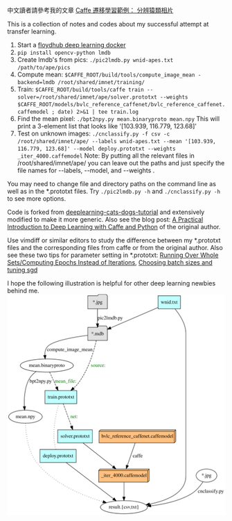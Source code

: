 中文讀者請參考我的文章 [Caffe 遷移學習範例： 分辨猿類相片](https://newtoypia.blogspot.tw/2017/09/caffe-transfer-learning.html)

This is a collection of notes and codes about my successful attempt at transfer learning.

1. Start a [floydhub deep learning docker](https://github.com/floydhub/dl-docker)
2. ```pip install opencv-python lmdb```
3. Create lmdb's from pics: ```./pic2lmdb.py wnid-apes.txt /path/to/ape/pics```
4. Compute mean: ```$CAFFE_ROOT/build/tools/compute_image_mean -backend=lmdb /root/shared/imnet/training/```
5. Train: ```$CAFFE_ROOT/build/tools/caffe train --solver=/root/shared/imnet/ape/solver.prototxt --weights $CAFFE_ROOT/models/bvlc_reference_caffenet/bvlc_reference_caffenet.caffemodel ; date) 2>&1 | tee train.log```
6. Find the mean pixel: ```./bpt2npy.py mean.binaryproto mean.npy```
   This will print a 3-element list that looks like '[103.939, 116.779, 123.68]'
6. Test on unknown images: ```./cnclassify.py -f csv -c /root/shared/imnet/ape/
   --labels wnid-apes.txt --mean '[103.939, 116.779, 123.68]' --model deploy.prototxt
   --weights _iter_4000.caffemodel```
   Note: By putting all the relevant files in /root/shared/imnet/ape/
   you can leave out the paths and just specify the file names
   for --labels, --model, and --weights .

You may need to change file and directory paths on the
command line as well as in the *.prototxt files.
Try ```./pic2lmdb.py -h``` and ```./cnclassify.py -h```
to see more options.

Code is forked from [deeplearning-cats-dogs-tutorial](https://github.com/adilmoujahid/deeplearning-cats-dogs-tutorial)
and extensively modified to make it more generic.
Also see the blog post: [A Practical Introduction to Deep Learning
with Caffe and Python](http://adilmoujahid.com/posts/2016/06/introduction-deep-learning-python-caffe/)
of the original author.

Use vimdiff or similar editors to study the difference
between my *.prototxt files and the corresponding
files from caffe or from the original author.
Also see these two tips for parameter setting in *.prototxt:
[Running Over Whole Sets/Computing Epochs Instead of Iterations](https://github.com/BVLC/caffe/issues/1094),
[Choosing batch sizes and tuning sgd](https://github.com/BVLC/caffe/issues/218)

I hope the following illustration is helpful for other
deep learning newbies behind me.
![files needed in the process of caffe transfer learning](tlprocess.svg)

